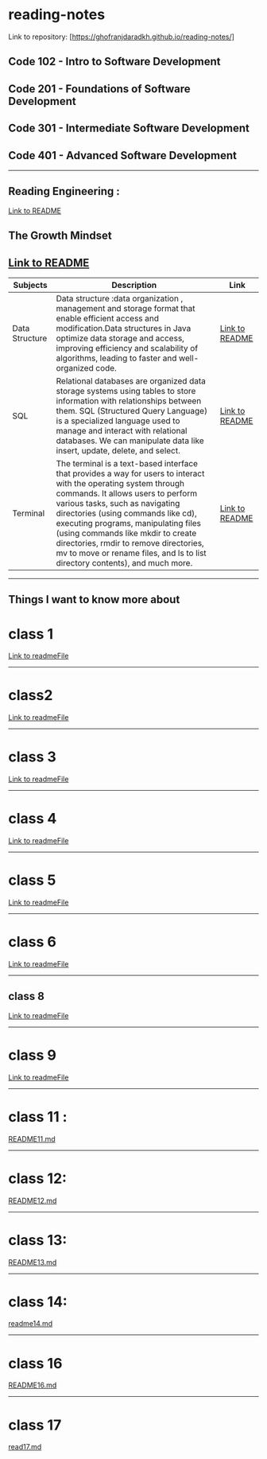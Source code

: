 # reading-notes

Link to repository:  [https://ghofranjdaradkh.github.io/reading-notes/]

## Code 102 - Intro to Software Development

## Code 201 - Foundations of Software Development

## Code 301 - Intermediate Software Development

## Code 401 - Advanced Software Development

---------------------------------------------------------------------------------------------------------------------------------------
## Reading Engineering :


[Link to README](./ReadMEReng.md)

## The Growth Mindset 


[Link to README](./READMEmidest.md)
----------------------------------------------------------------------------------------------------------------------------------------




| Subjects      | Description | Link |
| ------------- | ----------- | ---- |
| Data Structure        | Data structure :data organization , management and storage format that enable efficient access and modification.Data structures in Java optimize data storage and access, improving efficiency and scalability of algorithms, leading to faster and well-organized code. | [Link to README](READMEDATA.md) |
| SQL           | Relational databases are organized data storage systems using tables to store information with relationships between them. SQL (Structured Query Language) is a specialized language used to manage and interact with relational databases. We can manipulate data like insert, update, delete, and select. | [Link to README](./READMESSQL.md) |
| Terminal      | The terminal is a text-based interface that provides a way for users to interact with the operating system through commands. It allows users to perform various tasks, such as navigating directories (using commands like cd), executing programs, manipulating files (using commands like mkdir to create directories, rmdir to remove directories, mv to move or rename files, and ls to list directory contents), and much more. | [Link to README](./READMETR.md) |











------------------------------------------------------------------------------------------------------------------------------
## Things I want to know more about

# class 1 

[Link to readmeFile](READMEfile1.md)

-----------------------------------------------------------------------------------------------------------------------------
# class2

[Link to readmeFile](READMEfile.md)

------------------------------------------------------------------------------------------------------------------------------

# class 3
[Link to readmeFile](READMEfile3.md)


----------------------------------------------------------------------------------------------------------------

# class 4

[Link to readmeFile](./README4.md)

-----------------------------------------------------------------------------------------------------------------

# class 5 

[Link to readmeFile](./README5.md)

-----------------------------------------------------------------------------------------------------------------

# class 6

[Link to readmeFile](./README6.md)

-----------------------------------------------------

## class 8
[Link to readmeFile](./readme8.md)


------------------------------------------------------------------
 # class 9 
[Link to readmeFile](readme9.md)

------------------------------------------------------------------
# class 11 : 
 [README11.md](README11.md)
 
---------------------------------------------

# class 12:
[README12.md](README12.md)



---------------------------------------------

# class 13:
[README13.md](README13.md)


---------------------------------------------

# class 14:
[readme14.md](readme14.md)

----------------------------------------------
# class 16

[README16.md](README16.md)

----------------------------------------------
# class 17 

[read17.md](read17.md)
